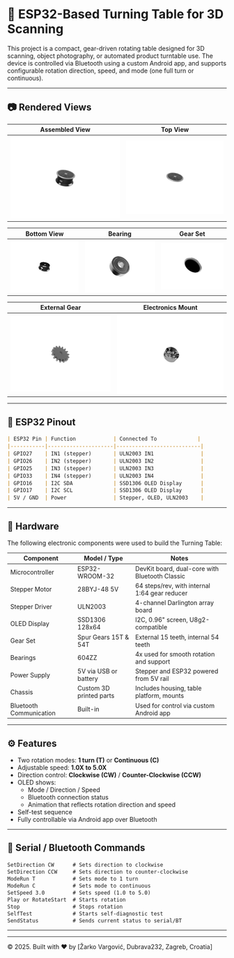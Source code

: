
# 📸 ESP32-Based Turning Table for 3D Scanning

This project is a compact, gear-driven rotating table designed for 3D scanning, object photography, or automated product turntable use. The device is controlled via Bluetooth using a custom Android app, and supports configurable rotation direction, speed, and mode (one full turn or continuous).

---

## 📷 Rendered Views

| Assembled View | Top View |
|----------------|----------|
| ![Assembled View](images/01MD.PNG) | ![Top View](images/02MD.PNG) |

| Bottom View | Bearing | Gear Set |
|-------------|---------|----------|
| ![Bottom View](images/03MD.PNG) | ![Bearing](images/04MD.PNG) | ![Gear](images/05MD.PNG) |

| External Gear | Electronics Mount |
|---------------|-------------------|
| ![External Gear](images/06MD.PNG) | ![Electronics](images/07MD.PNG) |
---

## 🔌 ESP32 Pinout

```markdown
| ESP32 Pin | Function            | Connected To             |
|-----------|---------------------|---------------------------|
| GPIO27    | IN1 (stepper)       | ULN2003 IN1               |
| GPIO26    | IN2 (stepper)       | ULN2003 IN2               |
| GPIO25    | IN3 (stepper)       | ULN2003 IN3               |
| GPIO33    | IN4 (stepper)       | ULN2003 IN4               |
| GPIO16    | I2C SDA             | SSD1306 OLED Display      |
| GPIO17    | I2C SCL             | SSD1306 OLED Display      |
| 5V / GND  | Power               | Stepper, OLED, ULN2003    |
```

---

## 🔧 Hardware

The following electronic components were used to build the Turning Table:

| Component                      | Model / Type                      | Notes                                                |
|-------------------------------|-----------------------------------|------------------------------------------------------|
| Microcontroller               | ESP32-WROOM-32                    | DevKit board, dual-core with Bluetooth Classic       |
| Stepper Motor                 | 28BYJ-48 5V                       | 64 steps/rev, with internal 1:64 gear reducer        |
| Stepper Driver                | ULN2003                           | 4-channel Darlington array board                     |
| OLED Display                  | SSD1306 128x64                    | I2C, 0.96" screen, U8g2-compatible                   |
| Gear Set                      | Spur Gears 15T & 54T              | External 15 teeth, internal 54 teeth                 |
| Bearings                      | 604ZZ                             | 4x used for smooth rotation and support              |
| Power Supply                  | 5V via USB or battery             | Stepper and ESP32 powered from 5V rail              |
| Chassis                       | Custom 3D printed parts           | Includes housing, table platform, mounts            |
| Bluetooth Communication       | Built-in                          | Used for control via custom Android app             |

---

## ⚙️ Features

- Two rotation modes: **1 turn (T)** or **Continuous (C)**
- Adjustable speed: **1.0X to 5.0X**
- Direction control: **Clockwise (CW)** / **Counter-Clockwise (CCW)**
- OLED shows:
    - Mode / Direction / Speed
    - Bluetooth connection status
    - Animation that reflects rotation direction and speed
- Self-test sequence
- Fully controllable via Android app over Bluetooth

---

## 📡 Serial / Bluetooth Commands

```text
SetDirection CW      # Sets direction to clockwise
SetDirection CCW     # Sets direction to counter-clockwise
ModeRun T            # Sets mode to 1 turn
ModeRun C            # Sets mode to continuous
SetSpeed 3.0         # Sets speed (1.0 to 5.0)
Play or RotateStart  # Starts rotation
Stop                 # Stops rotation
SelfTest             # Starts self-diagnostic test
SendStatus           # Sends current status to serial/BT
```

---



---

© 2025. Built with ❤️ by [Žarko Vargović, Dubrava232, Zagreb, Croatia]

